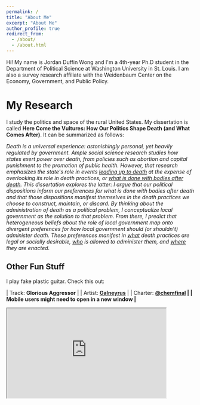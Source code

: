 ```yaml
---
permalink: /
title: "About Me"
excerpt: "About Me"
author_profile: true
redirect_from: 
  - /about/
  - /about.html
---
```


Hi! My name is Jordan Duffin Wong and I'm a 4th-year Ph.D student in the Department of Political Science at Washington University in St. Louis. I am also a survey research affiliate with the Weidenbaum Center on the Economy, Government, and Public Policy.

My Research
======
I study the politics and space of the rural United States. My dissertation is called **Here Come the Vultures: How Our Politics Shape Death (and What Comes After)**. It can be summarized as follows:

<i>Death is a universal experience: astonishingly personal, yet heavily regulated by government. Ample social science research studies how states exert power over death, from policies such as abortion and capital punishment to the promotion of public health. However, that research emphasizes the state's role in events <u>leading up to death</u> at the expense of overlooking its role in death practices, or <u>what is done with bodies after death</u>. This dissertation explores the latter: I argue that our political dispositions inform our preferences for what is done with bodies after death and that those dispositions manifest themselves in the death practices we choose to construct, maintain, or discard. By thinking about the administration of death as a political problem, I conceptualize local government as the solution to that problem. From there, I predict that heterogeneous beliefs about the role of local government map onto divergent preferences for how local government should (or shouldn't) administer death. These preferences manifest in <u>what</u> death practices are legal or socially desirable, <u>who</u> is allowed to administer them, and <u>where</u> they are enacted.</i>

<!--My dissertation, in its early stages, is called <b>Is Idyll Ideal? The Politics of Space, Rurality, and Remoteness in the United States</b>. It can be summarized as follows:

<i>How do citizens think about space and government? From technical or policy questions such as "how do political motivations impact land management?" to conceptual questions such as "what does it mean to be rural or remote?", this dissertation grapples with how space -- particularly distance between places -- changes the way that Americans interact with government. Using a variety of methods from Political Science, Human Geography, and other disciplines, this dissertation investigates questions including:</i>
- <i>How do existing theories of the relationship between citizens and government change when one is distant? Insofar as citizens and politicians still have some sort of policy preference/incentive, can they still make sensible decisions without the other?</i>
- <i>What is the theoretical difference between "rurality" and "remoteness"? What implications does this difference have for how we construct the relationship between citizens and government? How might we better operationalize and measure it?</i>
- <i>How does politics change when places depopulate? When primarily rural places empty out, what happens to the few that remain? In the most extreme instances, how does government exist when the population becomes zero? In other words, how do you govern a ghost town?</i>
- <i>Access to broadband internet has transformed the United States, integrating economic and social networks more than ever. However, the development of broadband infrastructure in rural places has been staggered, costly, and uneven. How do those differences in broadband access condition political attitudes and behavior?</i>
- <i>"Land doesn't vote, but people do." However, vast swathes of unpopulated land in the United States are under government jurisdiction. How do we think about public land use and administration when no one lives or works there?</i>
-->
<!--My Teaching
======
this is stuff about my teaching
-->

Other Fun Stuff
------
I play fake plastic guitar. Check this out:

| Track: <b>Glorious Aggressor</b> |
| Artist: <b>[Galneyrus](https://www.galneryus.jp/en/band/history)</b> |
| Charter: <b>[@chemfinal](https://twitter.com/chemfinal) |
| Mobile users might need to open in a new window |

<iframe src="https://drive.google.com/file/d/18W6sSwooQTVgSIHPMkA8grqqh8sZ5rRt/preview" width="426" height="240" allow="autoplay"></iframe>
